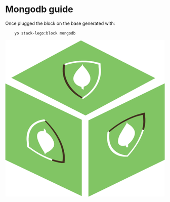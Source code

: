 # Mongodb guide 
Once plugged the block on the base generated with:
```sh
	yo stack-lego:block mongodb
```
![alt mongodb block](../../images/mongodb-block.png)

















